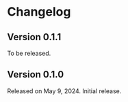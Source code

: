 Changelog
=========

Version 0.1.1
-------------

To be released.


Version 0.1.0
-------------

Released on May 9, 2024.  Initial release.
